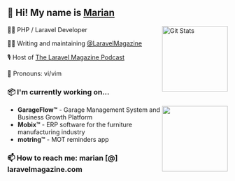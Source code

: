 ## 👋 Hi! My name is [Marian](https://twitter.com/mvpopuk)

<a href="https://github.com/danharrin"><img alt="Git Stats" src="https://github-readme-stats.vercel.app/api?username=mvpopuk&show_icons=true" align="right" height="150" /></a>

🧙‍♂️  PHP / Laravel Developer

✍🏻 Writing and maintaining <a href="https://twitter.com/laravelmagazine">@LaravelMagazine</a>

🎙 Host of <a href="https://laravelmagazine.com/podcast">The Laravel Magazine Podcast</a>

👤 Pronouns: vi/vim

### 📦 I'm currently working on...
<a href="http://www.github.com/mvpopuk"><img src="https://github-readme-streak-stats.herokuapp.com/?user=mvpopuk" align="right" height="150" /></a>
- **GarageFlow™** - Garage Management System and Business Growth Platform
- **Mobix™** - ERP software for the furniture manufacturing industry
- **motring™** - MOT reminders app

### 📫 How to reach me: marian [@] laravelmagazine.com

<!--
**mvpopuk/mvpopuk** is a ✨ _special_ ✨ repository because its `README.md` (this file) appears on your GitHub profile.

Here are some ideas to get you started:

- 🔭 I’m currently working on ...
- 🌱 I’m currently learning ...
- 👯 I’m looking to collaborate on ...
- 🤔 I’m looking for help with ...
- 💬 Ask me about ...
- 📫 How to reach me: ...
- 😄 Pronouns: ...
- ⚡ Fun fact: ...
-->
